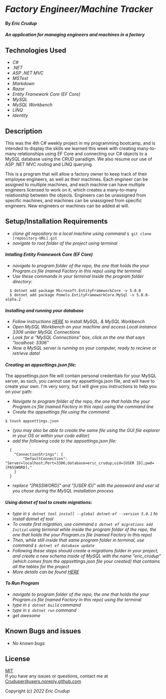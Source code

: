 # _Factory Engineer/Machine Tracker_

#### By _**Eric Crudup**_

#### _An application for managing engineers and machines in a factory_

## Technologies Used

* _C#_
* _.NET_
* _ASP .NET MVC_
* _MSTest_
* _Markdown_
* _Razor_
* _Entity Framework Core (EF Core)_
* _MySQL_   
* _MySQL Workbench_
* _LINQ_
* _Identity_

## Description

This was the 4th C# weekly project in my programming bootcamp, and is intended to display the skills we learned this week with creating many-to-many relationships using EF Core and connecting our C# objects to a MySQL database using the CRUD paradigm. We also resume our use of ASP .NET MVC routing and LINQ querying.    

This is a program that will allow a factory owner to keep track of their employee engineers, as well as their machines. Each engineer can be assigned to multiple machines, and each machine can have multiple engineers licensed to work on it, which creates a many-to-many relationship between the objects. Engineers can be unassigned from specific machines, and machines can be unassigned from specific engineers. New engineers or machines can be added at will. 


## Setup/Installation Requirements

* _clone git repository to a local machine using command_ ```$ git clone [repository-URL].git```
* _navigate to root folder of the project using terminal_

#### _Intalling Entity Framework Core (EF Core)_
* _navigate to program folder of the repo, the one that holds the your Program.cs file (named Factory in this repo) using the terminal_
* _Use these commands in your terminal inside the program folder directory:_  
``` 
  $ dotnet add package Microsoft.EntityFrameworkCore -v 5.0.0   
  $ dotnet add package Pomelo.EntityFrameworkCore.MySql -v 5.0.0-alpha.2   
```

#### _Installing and running your database_
* _Follow instructions [HERE](https://www.learnhowtoprogram.com/c-and-net/getting-started-with-c/installing-and-configuring-mysql) to install MySQL, & MySQL Workbench_   
* _Open MySQL Workbench on your machine and access Local instance 3306 under MySQL Connections_
* _Look for a "MySQL Connections" box, click on the one that says "localhost: 3306"_
* _Now a MySQL server is running on your computer, ready to recieve or retrieve data!_

#### _Creating an appsettings.json file:_

  The appsettings.json file will contain personal credentials for your MySQL server, as such, you cannot use my appsettings.json file, and will have to create your own. I'm very sorry, but I will give you instructions to help you on your path:

* _Navigate to program folder of the repo, the one that holds the your Program.cs file (named Factory in this repo) using the command line_
* _Create the appsettings file using the command:_ 
```
$ touch appsettings.json 
```  
* _(you may also be able to create the same file using the GUI file explorer in your OS or within your code editor)_
* _add the following code to the appsettings.json file:_ 
```  
  {
    "ConnectionStrings": {
        "DefaultConnection": "Server=localhost;Port=3306;database=eric_crudup;uid=[USER ID];pwd=[PASSWORD];"
    }
  }
```
* _replace "[PASSWORD]" and "[USER ID]" with the password and user id you chose during the MySQL installation process_

#### _Using dotnet ef tool to create migrations:_

* _type in ```$ dotnet tool install --global dotnet-ef --version 5.0.1``` to install dotnet ef tool_   
* _To create first migration, use command ```$ dotnet ef migrations add Initial``` using terminal while inside the program folder of the repo, the one that holds the your Program.cs file (named Factory in this repo)_    
* _Then, while still inside that same program folder in terminal, use command ```$ dotnet ef database update```_    
* _Following these steps should create a migrations folder in your project, and create a new schema inside of MySQL with the name "eric_crudup" (which comes from the appsettings.json file your created) that contains all the tables for the project_      
* _More details can be found [HERE](https://www.learnhowtoprogram.com/c-and-net/many-to-many-relationships/code-first-development-and-migrations)_


#### _To Run Program_
* _navigate to program folder of the repo, the one that holds the your Program.cs file (named Factory in this repo) using the terminal_
* _type in ```$ dotnet build``` command_
* _type in ```$ dotnet run``` command_
* _get awesome_

## Known Bugs and issues

* _No known bugs_

## License

[MIT](https://opensource.org/licenses/MIT)    
If you have any issues or questions, contact me at Cruduper@users.noreply.github.com  

Copyright (c) _2022_  _Eric Crudup_